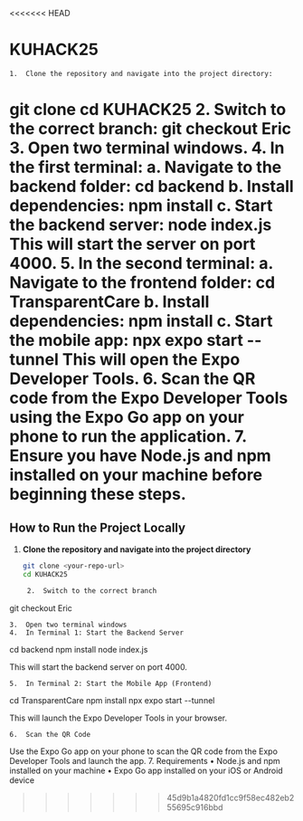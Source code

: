 <<<<<<< HEAD
# KUHACK25

	1.	Clone the repository and navigate into the project directory:
git clone <your-repo-url>
cd KUHACK25
	2.	Switch to the correct branch:
git checkout Eric
	3.	Open two terminal windows.
	4.	In the first terminal:
a. Navigate to the backend folder:
cd backend
b. Install dependencies:
npm install
c. Start the backend server:
node index.js
This will start the server on port 4000.
	5.	In the second terminal:
a. Navigate to the frontend folder:
cd TransparentCare
b. Install dependencies:
npm install
c. Start the mobile app:
npx expo start --tunnel
This will open the Expo Developer Tools.
	6.	Scan the QR code from the Expo Developer Tools using the Expo Go app on your phone to run the application.
	7.	Ensure you have Node.js and npm installed on your machine before beginning these steps.
=======
## How to Run the Project Locally

1. **Clone the repository and navigate into the project directory**  
   ```bash
   git clone <your-repo-url>
   cd KUHACK25

	2.	Switch to the correct branch

git checkout Eric


	3.	Open two terminal windows
	4.	In Terminal 1: Start the Backend Server

cd backend
npm install
node index.js

This will start the backend server on port 4000.

	5.	In Terminal 2: Start the Mobile App (Frontend)

cd TransparentCare
npm install
npx expo start --tunnel

This will launch the Expo Developer Tools in your browser.

	6.	Scan the QR Code
Use the Expo Go app on your phone to scan the QR code from the Expo Developer Tools and launch the app.
	7.	Requirements
	•	Node.js and npm installed on your machine
	•	Expo Go app installed on your iOS or Android device

>>>>>>> 45d9b1a4820fd1cc9f58ec482eb255695c916bbd
